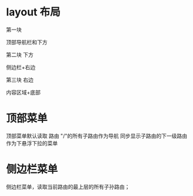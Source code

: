 # layout 布局

第一块

顶部导航栏和下方

第二块 下方

侧边栏+右边

第三块 右边

内容区域+底部


# 顶部菜单

顶部菜单默认读取 路由 "/"的所有子路由作为导航
同步显示子路由的下一级路由作为下悬浮下拉的菜单

# 侧边栏菜单

侧边栏菜单，读取当前路由的最上层的所有子孙路由；